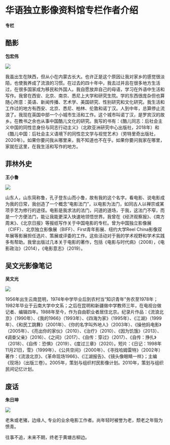 # 华语独立影像资料馆专栏作者介绍

**专栏**

## 酷影

**包宏伟**

![](https://www.chinaindiefilm.org/wp-content/uploads/2020/07/Bao-pic-2-150x150.jpg)

我虽出生在陕西，但从小在内蒙古长大。也许正是这个原因让我对家乡的感觉很淡陌，也使我养成了流浪的习惯。在过去的四十年中，我去过并且在很多地方生活过，在很多国家成为移民和外国人。我自愿放弃自己的母语，学习在外语中生活和写作。我曾在西安、北京、南京、悉尼上大学和研究生院。学的东西很庞杂但也算随心所意：英语、新闻传播、艺术学、美国研究、性别研究和文化研究。我生活和工作过的地方有西安、北京、悉尼、柏林、伦敦和诺丁汉。人到中年，总算停止流浪了。我现在英国中部一个小城市生活和工作。这个城市叫诺丁汉，是罗宾汉的故乡。在教书之余也从事中国酷儿文化的研究。我写的书有：《酷儿同志：后社会主义中国的同性恋身份与同志行动主义》（北欧亚洲研究中心出版社，2018年）和《酷儿中国：后社会主义语境下的同性恋文学与视觉艺术》（劳特里奇出版社，2020年）。如果你要问我从哪里来，我不知道也不在乎。如果你要问我家在哪里，家就在这里，在我生活和写作的地方。

## 菲林外史

**王小鲁**

![](https://www.chinaindiefilm.org/wp-content/uploads/2020/11/IMG_8449-768x768.jpg)

山东人，山东简称鲁，孔子登东山而小鲁，故有我的这个名字。看电影、说电影成为我的日常，我创造了一个概念“电影法门”，以电影为法门，如同古人以禅宗或某项手艺为修行的途径。电影是我求法的法门，问道的道场，于我，这法门不窄，而是一个方便法门，能让我能更深入快速地领悟世界。我曾在《经济观察报》、《南方周末》、《北京日报》等报纸写作关于中国电影的专栏。曾为中国独立影像展（CIFF）、北京独立影像展（BIFF）、First青年影展、纽约大学Reel China影像双年展等影展担任选片、策展或评委的工作。这些活动对于我的学术视野和学术实践多有帮助。我曾出版过几本关于电影的著作，包括《电影与时代病》（2008），《电影政治》（2014），《电影意志》（2019）。 

## 吴文光影像笔记

**吴文光**

![](https://www.chinaindiefilm.org/wp-content/uploads/2020/11/IMG_8403-scaled-e1606137894716-wpp1606138452711.jpg)

1956年出生云南昆明，1974年中学毕业后到农村当“知识青年”务农至1978年； 1982年毕业于云南大学中文系；之后在昆明和新疆做中学教师三年，在电视台做记者、编辑四年。1988年至今，作为自由职业者居住北京。纪录片作品：《流浪北京》（1990年）、《我的1966》（1993年）、《四海为家》（1995年）、《江湖》（1999年）、《和民工跳舞》（2001年）、《你的名字叫外地人》（2003年）、《操他妈电影》（2005年）、《亮出你的家伙》（2010）、《治疗》（2010）、《因为饥饿》（2013）、《调查父亲》（2016）、《之间》（2017）、《自传：穿过》（2017）、《自传：挣扎》（2018）、《自传：恐惧》（2019）、《度过三章》（2020）。短片：《日记：1998年11月21日，雪》（1999年）、《公共空间》（2000年）、《寻找哈姆雷特》（2002年）著作：《流浪北京》、《革命现场1966》、《江湖报告》、《镜头像眼睛一样》；主编《现场》（出版三卷）。2005年，策划与组织村民影像计划。2010年，策划与组织民间记忆计划。

## 废话

**朱日坤**

![](https://www.chinaindiefilm.org/wp-content/uploads/2020/07/ZHU-Rikun_2-285x300-1-150x150.jpg)

老朱或老猪，边缘人, 专业的业余电影工作者。尚年轻时被誉为老，颓老之年毁为愤青。

往事不追，未来不期，终老于黄塘古柳边。
